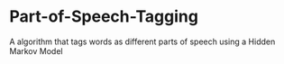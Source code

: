 # Part-of-Speech-Tagging
A algorithm that tags words as different parts of speech using a Hidden Markov Model
